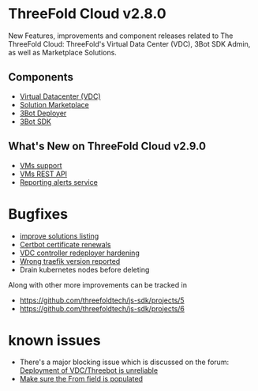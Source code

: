 

# ThreeFold Cloud v2.8.0

New Features, improvements and component releases related to The ThreeFold Cloud: ThreeFold's Virtual Data Center (VDC), 3Bot SDK Admin, as well as Marketplace Solutions.

## Components

- [Virtual Datacenter (VDC)](https://github.com/threefoldtech/js-sdk/tree/master/jumpscale/packages/vdc)
- [Solution Marketplace](https://github.com/threefoldtech/js-sdk/tree/master/jumpscale/packages/marketplace)
- [3Bot Deployer](https://github.com/threefoldtech/js-sdk/tree/master/jumpscale/packages/threebot_deployer)
- [3Bot SDK](https://github.com/threefoldtech/js-sdk/tree/development/master/packages/tfgrid_solutions)

## What's New on ThreeFold Cloud v2.9.0

- [VMs support](https://github.com/threefoldtech/js-sdk/issues/3215)
- [VMs REST API](https://github.com/threefoldtech/js-sdk/issues/3216)
- [Reporting alerts service](https://github.com/threefoldtech/js-sdk/issues/3203)


# Bugfixes
- [improve solutions listing](https://github.com/threefoldtech/js-sdk/issues/3069)
- [Certbot certificate renewals](https://github.com/threefoldtech/js-sdk/issues/3171)
- [VDC controller redeployer hardening](https://github.com/threefoldtech/js-sdk/issues/3236)
- [Wrong traefik version reported](https://github.com/threefoldtech/js-sdk/issues/3259)
- Drain kubernetes nodes before deleting

Along with other more improvements can be tracked in 
- https://github.com/threefoldtech/js-sdk/projects/5
- https://github.com/threefoldtech/js-sdk/projects/6



# known issues

- There's a major blocking issue which is discussed on the forum:  [Deployment of VDC/Threebot is unreliable](https://forum.threefold.io/t/3bot-and-evdc-provisioning-unreliable/1131/2)
- [Make sure the From field is populated](https://github.com/threefoldtech/threefold_wallet/issues/258)
